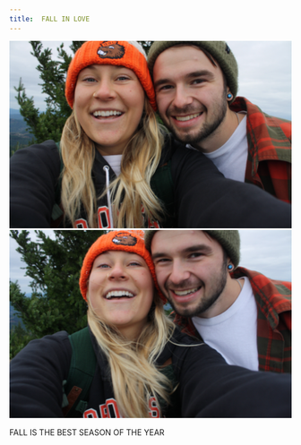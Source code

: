 ```yaml
---
title:  FALL IN LOVE
---
```


![FALL](assets/img/work/proj-1/IMG_7610.jpg)
![FALL](assets/img/work/proj-1/IMG_7612.jpg)


FALL IS THE BEST SEASON OF THE YEAR


